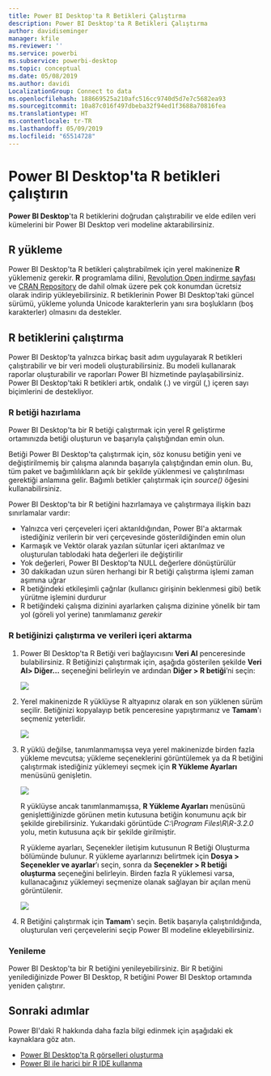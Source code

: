 ```yaml
---
title: Power BI Desktop'ta R Betikleri Çalıştırma
description: Power BI Desktop'ta R Betikleri Çalıştırma
author: davidiseminger
manager: kfile
ms.reviewer: ''
ms.service: powerbi
ms.subservice: powerbi-desktop
ms.topic: conceptual
ms.date: 05/08/2019
ms.author: davidi
LocalizationGroup: Connect to data
ms.openlocfilehash: 188669525a210afc516cc9740d5d7e7c5682ea93
ms.sourcegitcommit: 10a87c016f497dbeba32f94ed1f3688a70816fea
ms.translationtype: HT
ms.contentlocale: tr-TR
ms.lasthandoff: 05/09/2019
ms.locfileid: "65514728"
---
```

# <a name="run-r-scripts-in-power-bi-desktop"></a>Power BI Desktop'ta R betikleri çalıştırın
**Power BI Desktop**'ta R betiklerini doğrudan çalıştırabilir ve elde edilen veri kümelerini bir Power BI Desktop veri modeline aktarabilirsiniz.

## <a name="install-r"></a>R yükleme
Power BI Desktop'ta R betikleri çalıştırabilmek için yerel makinenize **R** yüklemeniz gerekir. **R** programlama dilini, [Revolution Open indirme sayfası](https://mran.revolutionanalytics.com/download/) ve [CRAN Repository](https://cran.r-project.org/bin/windows/base/) de dahil olmak üzere pek çok konumdan ücretsiz olarak indirip yükleyebilirsiniz. R betiklerinin Power BI Desktop'taki güncel sürümü, yükleme yolunda Unicode karakterlerin yanı sıra boşlukların (boş karakterler) olmasını da destekler.

## <a name="run-r-scripts"></a>R betiklerini çalıştırma
Power BI Desktop’ta yalnızca birkaç basit adım uygulayarak R betikleri çalıştırabilir ve bir veri modeli oluşturabilirsiniz. Bu modeli kullanarak raporlar oluşturabilir ve raporları Power BI hizmetinde paylaşabilirsiniz. Power BI Desktop'taki R betikleri artık, ondalık (.) ve virgül (,) içeren sayı biçimlerini de destekliyor.

### <a name="prepare-an-r-script"></a>R betiği hazırlama
Power BI Desktop'ta bir R betiği çalıştırmak için yerel R geliştirme ortamınızda betiği oluşturun ve başarıyla çalıştığından emin olun.

Betiği Power BI Desktop'ta çalıştırmak için, söz konusu betiğin yeni ve değiştirilmemiş bir çalışma alanında başarıyla çalıştığından emin olun. Bu, tüm paket ve bağımlılıkların açık bir şekilde yüklenmesi ve çalıştırılması gerektiği anlamına gelir. Bağımlı betikler çalıştırmak için *source()* öğesini kullanabilirsiniz.

Power BI Desktop'ta bir R betiğini hazırlamaya ve çalıştırmaya ilişkin bazı sınırlamalar vardır:

* Yalnızca veri çerçeveleri içeri aktarıldığından, Power BI'a aktarmak istediğiniz verilerin bir veri çerçevesinde gösterildiğinden emin olun
* Karmaşık ve Vektör olarak yazılan sütunlar içeri aktarılmaz ve oluşturulan tablodaki hata değerleri ile değiştirilir
* Yok değerleri, Power BI Desktop'ta NULL değerlere dönüştürülür
* 30 dakikadan uzun süren herhangi bir R betiği çalıştırma işlemi zaman aşımına uğrar
* R betiğindeki etkileşimli çağrılar (kullanıcı girişinin beklenmesi gibi) betik yürütme işlemini durdurur
* R betiğindeki çalışma dizinini ayarlarken çalışma dizinine yönelik bir tam yol (göreli yol yerine) tanımlamanız *gerekir*

### <a name="run-your-r-script-and-import-data"></a>R betiğinizi çalıştırma ve verileri içeri aktarma
1. Power BI Desktop'ta R Betiği veri bağlayıcısını **Veri Al** penceresinde bulabilirsiniz. R Betiğinizi çalıştırmak için, aşağıda gösterilen şekilde **Veri Al&gt; Diğer...** seçeneğini belirleyin ve ardından **Diğer &gt; R betiği**’ni seçin:
   
   ![](media/desktop-r-scripts/r-scripts-1.png)
2. Yerel makinenizde R yüklüyse R altyapınız olarak en son yüklenen sürüm seçilir. Betiğinizi kopyalayıp betik penceresine yapıştırmanız ve **Tamam**'ı seçmeniz yeterlidir.
   
   ![](media/desktop-r-scripts/r-scripts-2.png)
3. R yüklü değilse, tanımlanmamışsa veya yerel makinenizde birden fazla yükleme mevcutsa; yükleme seçeneklerini görüntülemek ya da R betiğini çalıştırmak istediğiniz yüklemeyi seçmek için **R Yükleme Ayarları** menüsünü genişletin.
   
   ![](media/desktop-r-scripts/r-scripts-3.png)
   
   R yüklüyse ancak tanımlanmamışsa, **R Yükleme Ayarları** menüsünü genişlettiğinizde görünen metin kutusuna betiğin konumunu açık bir şekilde girebilirsiniz. Yukarıdaki görüntüde *C:\Program Files\R\R-3.2.0* yolu, metin kutusuna açık bir şekilde girilmiştir.
   
   R yükleme ayarları, Seçenekler iletişim kutusunun R Betiği Oluşturma bölümünde bulunur. R yükleme ayarlarınızı belirtmek için **Dosya > Seçenekler ve ayarlar**’ı seçin, sonra da **Seçenekler > R betiği oluşturma** seçeneğini belirleyin. Birden fazla R yüklemesi varsa, kullanacağınız yüklemeyi seçmenize olanak sağlayan bir açılan menü görüntülenir.
   
   ![](media/desktop-r-scripts/r-scripts-4.png)
4. R Betiğini çalıştırmak için **Tamam**'ı seçin. Betik başarıyla çalıştırıldığında, oluşturulan veri çerçevelerini seçip Power BI modeline ekleyebilirsiniz.

### <a name="refresh"></a>Yenileme
Power BI Desktop'ta bir R betiğini yenileyebilirsiniz. Bir R betiğini yenilediğinizde Power BI Desktop, R betiğini Power BI Desktop ortamında yeniden çalıştırır.

## <a name="next-steps"></a>Sonraki adımlar
Power BI'daki R hakkında daha fazla bilgi edinmek için aşağıdaki ek kaynaklara göz atın.

* [Power BI Desktop'ta R görselleri oluşturma](desktop-r-visuals.md)
* [Power BI ile harici bir R IDE kullanma](desktop-r-ide.md)

